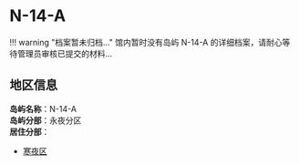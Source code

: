 # N-14-A

!!! warning "档案暂未归档..."
    馆内暂时没有岛屿 N-14-A 的详细档案，请耐心等待管理员审核已提交的材料...

## 地区信息

**岛屿名称**：N-14-A  
**岛屿分部**：永夜分区  
**居住分部**：

-   [寒夜区](./coldnight/index.md)
